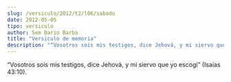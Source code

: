 ```yaml
---
slug: /versiculo/2012/t2/l06/sabado
date: 2012-05-05
tipo: versiculo
author: Sem Dario Barba
title: "Versiculo de memoria"
description: "“Vosotros sois mis testigos, dice Jehová, y mi siervo que yo escogí” (Isaías  43:10)."
---
```


“Vosotros sois mis testigos, dice Jehová, y mi siervo que yo escogí” (Isaías 43:10).
